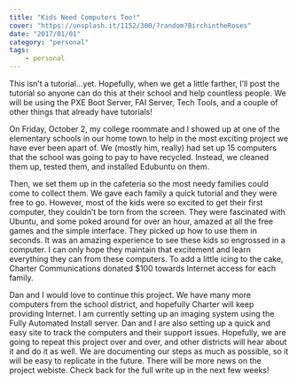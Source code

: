 ```yaml
---
title: "Kids Need Computers Too!"
cover: "https://unsplash.it/1152/300/?random?BirchintheRoses"
date: "2017/01/01"
category: "personal"
tags:
    - personal
---
```


This isn’t a tutorial…yet. Hopefully, when we get a little farther, I’ll post the tutorial so anyone can do this at their school and help countless people. We will be using the PXE Boot Server, FAI Server, Tech Tools, and a couple of other things that already have tutorials!

On Friday, October 2, my college roommate and I showed up at one of the elementary schools in our home town to help in the most exciting project we have ever been apart of. We (mostly him, really) had set up 15 computers that the school was going to pay to have recycled. Instead, we cleaned them up, tested them, and installed Edubuntu on them.

Then, we set them up in the cafeteria so the most needy families could come to collect them. We gave each family a quick tutorial and they were free to go. However, most of the kids were so excited to get their first computer, they couldn’t be torn from the screen. They were fascinated with Ubuntu, and some poked around for over an hour, amazed at all the free games and the simple interface. They picked up how to use them in seconds. It was an amazing experience to see these kids so engrossed in a computer. I can only hope they maintain that excitement and learn everything they can from these computers. To add a little icing to the cake, Charter Communications donated $100 towards Internet access for each family.

Dan and I would love to continue this project. We have many more computers from the school district, and hopefully Charter will keep providing Internet. I am currently setting up an imaging system using the Fully Automated Install server. Dan and I are also setting up a quick and easy site to track the computers and their support issues. Hopefully, we are going to repeat this project over and over, and other districts will hear about it and do it as well. We are documenting our steps as much as possible, so it will be easy to replicate in the future. There will be more news on the project webiste. Check back for the full write up in the next few weeks!
